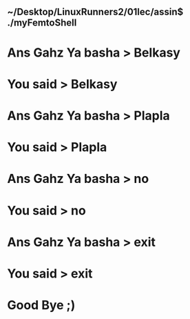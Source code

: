 ## ~/Desktop/LinuxRunners2/01lec/assin$ ./myFemtoShell
  # Ans Gahz Ya basha > Belkasy
  # You said > Belkasy
  # Ans Gahz Ya basha > Plapla
  # You said > Plapla
  # Ans Gahz Ya basha > no
  # You said > no
  # Ans Gahz Ya basha > exit
  # You said > exit
  # Good Bye ;)

